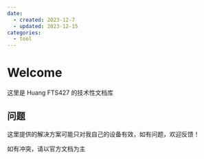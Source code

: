 ```yaml
---
date: 
  - created: 2023-12-7
  - updated: 2023-12-15
categories:
  - tool
---
```

# Welcome

这里是 Huang FTS427 的技术性文档库

## 问题

这里提供的解决方案可能只对我自己的设备有效，如有问题，欢迎反馈！

如有冲突，请以官方文档为主

